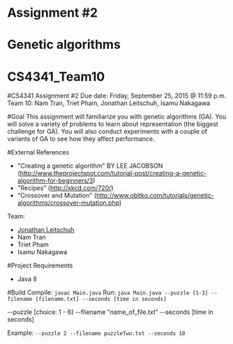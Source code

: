 # Assignment #2
# Genetic algorithms
# CS4341_Team10

#CS4341
Assignment #2
Due date:  Friday, September 25, 2015 @ 11:59 p.m.
Team 10: Nam Tran, Triet Pham, Jonathan Leitschuh, Isamu Nakagawa

#Goal
This assignment will familiarize you with genetic algorithms (GA).  You will solve a variety of problems to learn about representation (the biggest challenge for GA).  You will also conduct experiments with a couple of variants of GA to see how they affect performance.

#External References
- "Creating a genetic algorithm" BY LEE JACOBSON
(http://www.theprojectspot.com/tutorial-post/creating-a-genetic-algorithm-for-beginners/3)
- "Recipes"
(http://xkcd.com/720/)
- "Crossover and Mutation"
(http://www.obitko.com/tutorials/genetic-algorithms/crossover-mutation.php)




Team:
- [Jonathan Leitschuh](https://github.com/JLLeitschuh)
- Nam Tran
- Triet Pham
- Isamu Nakagawa

#Project Requirements
- Java 8


#Build
Compile: `javac Main.java`
Run: `java Main.java --puzzle [1-3] --filename [filename.txt] --seconds [time in seconds]` 

--puzzle [choice: 1 - 6]
--filename "name_of_file.txt"
--seconds [time in seconds]

Example: `--puzzle 2 --filename puzzleTwo.txt --seconds 10`
